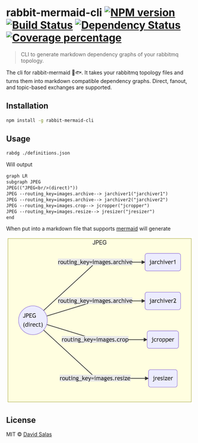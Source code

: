 # rabbit-mermaid-cli [![NPM version][npm-image]][npm-url] [![Build Status][travis-image]][travis-url] [![Dependency Status][daviddm-image]][daviddm-url] [![Coverage percentage][coveralls-image]][coveralls-url]

> CLI to generate markdown dependency graphs of your rabbitmq topology.

The cli for rabbit-mermaid :rabbit::fish:. It takes your rabbitmq topology files and turns them into
markdown compatible dependency graphs. Direct, fanout, and topic-based exchanges are supported.

## Installation

```sh
npm install -g rabbit-mermaid-cli
```

## Usage

```sh
rabdg ./definitions.json
```

Will output

```
graph LR
subgraph JPEG
JPEG(("JPEG<br/>(direct)"))
JPEG --routing_key=images.archive--> jarchiver1("jarchiver1")
JPEG --routing_key=images.archive--> jarchiver2("jarchiver2")
JPEG --routing_key=images.crop--> jcropper("jcropper")
JPEG --routing_key=images.resize--> jresizer("jresizer")
end
```

When put into a markdown file that supports [mermaid](https://mermaidjs.github.io/) will generate

![test](ExampleDG.png)

## License

MIT © [David Salas]()

[npm-image]: https://badge.fury.io/js/rabbit-mermaid-cli.svg
[npm-url]: https://npmjs.org/package/rabbit-mermaid-cli
[travis-image]: https://travis-ci.org/davidlivingrooms/rabbit-mermaid-cli.svg?branch=master
[travis-url]: https://travis-ci.org/davidlivingrooms/rabbit-mermaid-cli
[daviddm-image]: https://david-dm.org/davidlivingrooms/rabbit-mermaid-cli.svg?theme=shields.io
[daviddm-url]: https://david-dm.org/davidlivingrooms/rabbit-mermaid-cli
[coveralls-image]: https://coveralls.io/repos/davidlivingrooms/rabbit-mermaid-cli/badge.svg
[coveralls-url]: https://coveralls.io/r/davidlivingrooms/rabbit-mermaid-cli

